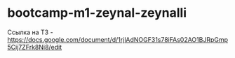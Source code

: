 # bootcamp-m1-zeynal-zeynalli

Ссылка на ТЗ - https://docs.google.com/document/d/1rjlAdNOGF31s78iFAs02AO1BJRpGmp5Cij7ZFrk8Ni8/edit
